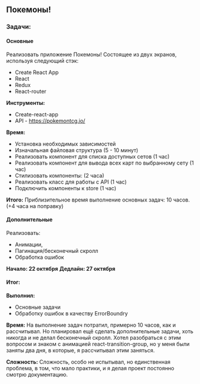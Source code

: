 ## Покемоны!

### Задачи:

#### Основные

Реализовать приложение Покемоны! Состоящее из двух экранов,
используя следующий стэк:

- Create React App
- React
- Redux
- React-router

**Инструменты:**

- Create-react-app
- API - https://pokemontcg.io/

**Время:**

- Установка необходимых зависимостей
- Изначальная файловая структура (5 - 10 минут)
- Реализовать компонент для списка доступных сетов (1 час)
- Реализовать компонент для вывода всех карт по выбранному сету (1 час)
- Стилизовать компоненты: (2 часа)
- Реализовать класс для работы с API (1 час)
- Подключить компоненты к store (1 час)

**Итого:**
Приблизительное время выполнение основных задач: 10 часов. (+4 часа на поправку)

#### Дополнительные

Реализовать:

- Анимации,
- Пагинация/бесконечный скролл
- Обработка ошибок

**Начало: 22 октября**
**Дедлайн: 27 октября**

#### Итог:

**Выполнил:**

- Основные задачи
- Обработку ошибок в качеству ErrorBoundry

**Время:**
На выполнение задач потратил, примерно 10 часов, как и рассчитывал.
Но планировал ещё сделать дополнительные задачи, хоть никогда и не делал бесконечный скролл. Хотел разобраться с этим вопросом и знаком с анимацией react-transition-group, но у меня были заняты два дня, в которые, я рассчитывал этим заняться.

**Сложность:**
Сложность, особо не испытывал, но единственная проблема, в том, что мало практики, и я делая проект постоянно смотрю документацию.
